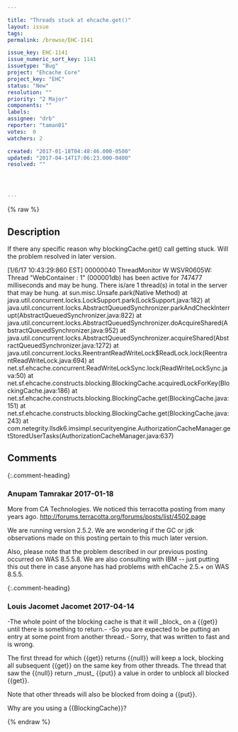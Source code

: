 ```yaml
---

title: "Threads stuck at ehcache.get()"
layout: issue
tags: 
permalink: /browse/EHC-1141

issue_key: EHC-1141
issue_numeric_sort_key: 1141
issuetype: "Bug"
project: "Ehcache Core"
project_key: "EHC"
status: "New"
resolution: ""
priority: "2 Major"
components: ""
labels: 
assignee: "drb"
reporter: "taman01"
votes:  0
watchers: 2

created: "2017-01-18T04:48:46.000-0500"
updated: "2017-04-14T17:06:23.000-0400"
resolved: ""




---
```


{% raw %}

## Description

<div markdown="1" class="description">

If there any specific reason why blockingCache.get() call getting stuck.
Will the problem resolved in later version.
 
[1/6/17 10:43:29:860 EST] 00000040 ThreadMonitor W   WSVR0605W: Thread "WebContainer : 1" (000001db) has been active for 747477 milliseconds and may be hung.  There is/are 1 thread(s) in total in the server that may be hung.
	at sun.misc.Unsafe.park(Native Method)
	at java.util.concurrent.locks.LockSupport.park(LockSupport.java:182)
	at java.util.concurrent.locks.AbstractQueuedSynchronizer.parkAndCheckInterrupt(AbstractQueuedSynchronizer.java:822)
	at java.util.concurrent.locks.AbstractQueuedSynchronizer.doAcquireShared(AbstractQueuedSynchronizer.java:952)
	at java.util.concurrent.locks.AbstractQueuedSynchronizer.acquireShared(AbstractQueuedSynchronizer.java:1272)
	at java.util.concurrent.locks.ReentrantReadWriteLock$ReadLock.lock(ReentrantReadWriteLock.java:694)
	at net.sf.ehcache.concurrent.ReadWriteLockSync.lock(ReadWriteLockSync.java:50)
	at net.sf.ehcache.constructs.blocking.BlockingCache.acquiredLockForKey(BlockingCache.java:186)
	at net.sf.ehcache.constructs.blocking.BlockingCache.get(BlockingCache.java:151)
	at net.sf.ehcache.constructs.blocking.BlockingCache.get(BlockingCache.java:243)
	at com.netegrity.llsdk6.imsimpl.securityengine.AuthorizationCacheManager.getStoredUserTasks(AuthorizationCacheManager.java:637)

</div>

## Comments


{:.comment-heading}
### **Anupam Tamrakar** <span class="date">2017-01-18</span>

<div markdown="1" class="comment">

More from CA Technologies. We noticed this terracotta posting from many years ago.
http://forums.terracotta.org/forums/posts/list/4502.page

We are running version 2.5.2. We are wondering if the GC or jdk observations made on this posting pertain to this much later version.

Also, please note that the problem described in our previous posting occurred on WAS 8.5.5.8. We are also consulting with IBM -- just putting this out there in case anyone has had problems with ehCache 2.5.+ on WAS 8.5.5. 


</div>


{:.comment-heading}
### **Louis Jacomet Jacomet** <span class="date">2017-04-14</span>

<div markdown="1" class="comment">

-The whole point of the blocking cache is that it will \_block\_ on a \{\{get\}\} until there is something to return.-
-So you are expected to be putting an entry at some point from another thread.- Sorry, that was written to fast and is wrong.

The first thread for which \{\{get\}\} returns \{\{null\}\} will keep a lock, blocking all subsequent \{\{get\}\} on the same key from other threads.
The thread that saw the \{\{null\}\} return \_must\_ \{\{put\}\} a value in order to unblock all blocked \{\{get\}\}.

Note that other threads will also be blocked from doing a \{\{put\}\}.

Why are you using a \{\{BlockingCache\}\}?


</div>



{% endraw %}
